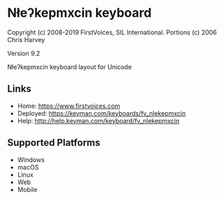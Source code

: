 Nłeʔkepmxcin keyboard
======================

Copyright (c) 2008-2019 FirstVoices, SIL International. Portions (c) 2006 Chris Harvey

Version 9.2

Nłeʔkepmxcin keyboard layout for Unicode

Links
-----

 * Home:     <https://www.firstvoices.com>
 * Deployed: <https://keyman.com/keyboards/fv_nlekepmxcin>
 * Help:     <http://help.keyman.com/keyboard/fv_nlekepmxcin>
 
Supported Platforms
-------------------

 * Windows
 * macOS
 * Linux
 * Web
 * Mobile


